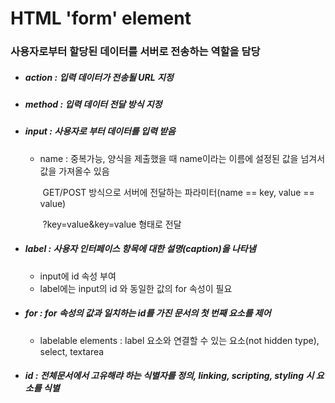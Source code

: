 # HTML 'form' element

### 사용자로부터 할당된 데이터를 서버로 전송하는 역할을 담당

- ##### action : 입력 데이터가 전송될 URL 지정

- ##### method : 입력 데이터 전달 방식 지정



- ##### input : 사용자로 부터 데이터를 입력 받음

  - name : 중복가능, 양식을 제출했을 때 name이라는 이름에 설정된 값을 넘겨서 값을 가져올수 있음

    ​			GET/POST 방식으로 서버에 전달하는 파라미터(name == key, value == value) 

    ​			?key=value&key=value 형태로 전달

- ##### label : 사용자 인터페이스 항목에 대한 설명(caption)을 나타냄

  - input에 id 속성 부여
  - label에는 input의 id 와 동일한 값의 for 속성이 필요

- ##### for : for 속성의 값과 일치하는 id를 가진 문서의 첫 번째 요소를 제어

  - labelable elements : label 요소와 연결할 수 있는 요소(not hidden type), select, textarea

- ##### id : 전체문서에서 고유해랴 하는 식별자를 정의, linking, scripting, styling 시 요소를 식별

  
